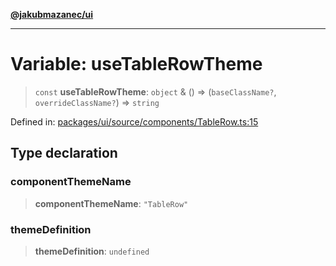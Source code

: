 [**@jakubmazanec/ui**](../README.md)

---

# Variable: useTableRowTheme

> `const` **useTableRowTheme**: `object` & () => (`baseClassName?`, `overrideClassName?`) =>
> `string`

Defined in:
[packages/ui/source/components/TableRow.ts:15](https://github.com/jakubmazanec/tools/blob/dccfe8e5cee218e88ff4db59e4bf460975897c58/packages/ui/source/components/TableRow.ts#L15)

## Type declaration

### componentThemeName

> **componentThemeName**: `"TableRow"`

### themeDefinition

> **themeDefinition**: `undefined`
